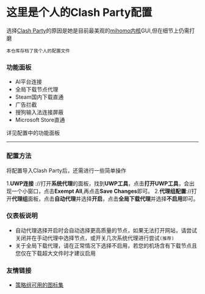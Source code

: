 # 这里是个人的Clash Party配置

选择[Clash Party](https://clashparty.org/)的原因是她是目前最美观的[mihomo内核](https://wiki.metacubex.one/)GUI,但在细节上仍需打磨

`本仓库存档了我个人的配置文件`

### 功能面板

* AI平台连接
* 全局下载节点代理
* Steam国内下载直通
* 广告拦截
* 搜狗输入法连接屏蔽
* Microsoft Store直通

详见配置中的功能面板

---

### 配置方法

将配置导入Clash Party后，还需进行一些简单操作

1.**UWP连接** ://打开**系统代理**的面板，找到**UWP工具**，点击**打开UWP工具**，会出现一个小窗口，点击**Exempt All**,再点击**Save Changes**即可。
2.**代理组配置**://打开**代理组**面板，点击**自动代理**并选择**开启**，点击**全局下载代理**并选择**不启用**即可。

### 仪表板说明

* 自动代理选择开启时会自动选择更高质量的节点，如果无法打开网站，请尝试关闭并在手动代理中选择节点，或开关几次系统代理进行尝试`(推荐)`
* 关于全局下载代理，请在正常情况下选择不启用，若您的机场含有下载节点且您仅在下载超大文件时才建议启用

### 友情链接

* [策略组可用的图标集](https://https://www.clashverge.dev/guide/group_icon/group_icon.html#_5)
